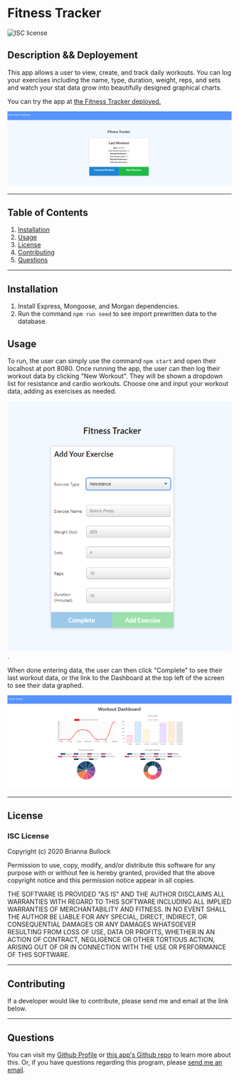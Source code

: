 
# Fitness Tracker
![ISC license](https://img.shields.io/badge/License-ISC-blue.svg) 

## Description && Deployement
This app allows a user to view, create, and track daily workouts. You can log your exercises including the name, type, duration, weight, reps, and sets and watch your stat data grow into  beautifully designed graphical charts.

You can try the app at [the Fitness Tracker deployed.](https://sleepy-atoll-97885.herokuapp.com/)

![Image of the last workout stats](./public/assets/images/last-workout.PNG)

---

## Table of Contents
1. [Installation](#Installation)
2. [Usage](#Usage)
3. [License](#license)
4. [Contributing](#Contributing)
5. [Questions](#Questions)
---

## Installation
1. Install Express, Mongoose, and Morgan dependencies.
2. Run the command ``` npm run seed ``` to see import prewritten data to the database. 

## Usage
To run, the user can simply use the command ``` npm start ``` and open their localhost at port 8080.  Once running the app, the user can then log their workout data by clicking "New Workout".  They will be shown a dropdown list for resistance and cardio workouts. Choose one and input your workout data, adding as exercises as needed.

![Image of the resistance data input form](./public/assets/images/resistance.PNG).

When done entering data, the user can then click "Complete" to see their last workout data, or the link to the Dashboard at the top left of the screen to see their data graphed.

![Image of the range of workout stats](./public/assets/images/stat-range.PNG)

---

## License
### ISC License
Copyright (c) 2020 Brianna Bullock

Permission to use, copy, modify, and/or distribute this software for any purpose with or without fee is hereby granted, provided that the above copyright notice and this permission notice appear in all copies.

THE SOFTWARE IS PROVIDED "AS IS" AND THE AUTHOR DISCLAIMS ALL WARRANTIES WITH REGARD TO THIS SOFTWARE INCLUDING ALL IMPLIED WARRANTIES OF MERCHANTABILITY AND FITNESS. IN NO EVENT SHALL THE AUTHOR BE LIABLE FOR ANY SPECIAL, DIRECT, INDIRECT, OR CONSEQUENTIAL DAMAGES OR ANY DAMAGES WHATSOEVER RESULTING FROM LOSS OF USE, DATA OR PROFITS, WHETHER IN AN ACTION OF CONTRACT, NEGLIGENCE OR OTHER TORTIOUS ACTION, ARISING OUT OF OR IN CONNECTION WITH THE USE OR PERFORMANCE OF THIS SOFTWARE. 

---
## Contributing
If a developer would like to contribute, please send me and email at the link below.

---

## Questions

You can visit my [Github Profile](https://www.github.com/kairora) or [this app's Github repo](https://github.com/kairora/fitness-tracker) to learn more about this.
Or, if you have questions regarding this program, please [send me an email](mailto:brianna.bullock16@gmail.com). 